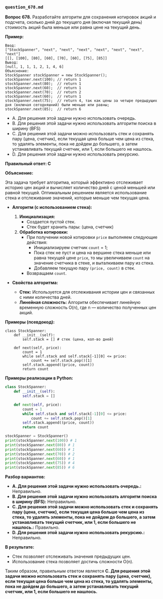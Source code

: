 ### `question_678.md`

**Вопрос 678.** Разработайте алгоритм для сохранения котировок акций и подсчета, сколько дней до текущего дня (включая текущий день) стоимость акций была меньше или равна цене на текущий день.

**Пример:**

```
Ввод:
["StockSpanner", "next", "next", "next", "next", "next", "next", "next"]
[[], [100], [80], [60], [70], [60], [75], [85]]
Вывод:
[null, 1, 1, 1, 2, 1, 4, 6]
Объяснение:
StockSpanner stockSpanner = new StockSpanner();
stockSpanner.next(100); // return 1
stockSpanner.next(80);  // return 1
stockSpanner.next(60);  // return 1
stockSpanner.next(70);  // return 2
stockSpanner.next(60);  // return 1
stockSpanner.next(75);  // return 4, так как цены за четыре предыдущих дня (включая сегодняшний) были меньше или равны;
stockSpanner.next(85);  // return 6
```

-   A. Для решения этой задачи нужно использовать очередь.
-   B. Для решения этой задачи нужно использовать алгоритм поиска в ширину (BFS)
-   C. Для решения этой задачи можно использовать стек и сохранять пару (цена, счетчик), если текущая цена больше чем цена из стека, то удалять элементы, пока не дойдем до большего, а затем  устанавливать текущий счетчик, или 1, если  большего не нашлось.
-   D. Для решения этой задачи нужно использовать рекурсию.

**Правильный ответ: C**

**Объяснение:**

Эта задача требует алгоритма, который эффективно отслеживает историю цен акций и вычисляет количество дней с ценой меньшей или равной текущей. Оптимальным решением является использование стека и отслеживание значений, которые меньше чем текущая цена.

*   **Алгоритм (с использованием стека):**
    1.  **Инициализация:**
          *  Создается пустой стек.
         *  Стек будет хранить пары: (цена, счетчик)
    2. **Обработка котировки:**
          * При получении новой котировки `price` выполняем следующие действия:
              *  Инициализируем счетчик  `count` = 1;
            *    Пока стек не пуст и цена на вершине стека меньше или равна текущей цене `price`, то мы  увеличиваем  `count` на значение счетчика в стеке, и выталкиваем пару из стека.
             * Добавляем текущую пару `(price, count)`  в стек.
         *   Возвращаем  `count`.

*   **Свойства алгоритма:**
    *   **Стек:**  Используется для отслеживания истории цен и связанных с ними количества дней.
    *   **Линейная сложность:** Алгоритм обеспечивает линейную временную сложность O(n), где n — количество полученных цен акций.

**Примеры (псевдокод):**

```
class StockSpanner:
    def __init__(self):
        self.stack = [] # стек (цена, кол-во дней)

    def next(self, price):
        count = 1
        while self.stack and self.stack[-1][0] <= price:
            count += self.stack.pop()[1]
        self.stack.append((price, count))
        return count
```

**Примеры реализации в Python:**

```python
class StockSpanner:
    def __init__(self):
        self.stack = []

    def next(self, price):
        count = 1
        while self.stack and self.stack[-1][0] <= price:
            count += self.stack.pop()[1]
        self.stack.append((price, count))
        return count

stockSpanner = StockSpanner()
print(stockSpanner.next(100)) # 1
print(stockSpanner.next(80)) # 1
print(stockSpanner.next(60)) # 1
print(stockSpanner.next(70)) # 2
print(stockSpanner.next(60)) # 1
print(stockSpanner.next(75)) # 4
print(stockSpanner.next(85)) # 6
```

**Разбор вариантов:**
*   **A. Для решения этой задачи нужно использовать очередь.:** Неправильно.
*   **B. Для решения этой задачи нужно использовать алгоритм поиска в ширину (BFS):** Неправильно.
*   **C. Для решения этой задачи можно использовать стек и сохранять пару (цена, счетчик), если текущая цена больше чем цена из стека, то удалять элементы, пока не дойдем до большего, а затем  устанавливать текущий счетчик, или 1, если  большего не нашлось.:** Правильно.
*   **D. Для решения этой задачи нужно использовать рекурсию.:** Неправильно.

**В результате:**
*  Стек позволяет отслеживать значения предыдущих цен.
*  Использование стека позволяет достичь сложности O(n).

Таким образом, правильным ответом является **C. Для решения этой задачи можно использовать стек и сохранять пару (цена, счетчик), если текущая цена больше чем цена из стека, то удалять элементы, пока не дойдем до большего, а затем  устанавливать текущий счетчик, или 1, если  большего не нашлось.**
